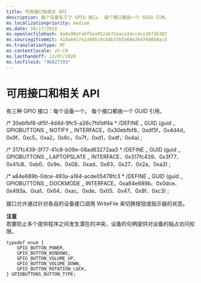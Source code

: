 ```yaml
---
title: 可用接口和相关 API
description: 每个设备有三个 GPIO 接口。 每个接口都由一个 GUID 引用。
ms.localizationpriority: medium
ms.date: 10/17/2018
ms.openlocfilehash: 9a0a98afabf5ea052ab72aaca14ccdce38736382
ms.sourcegitcommit: 418e6617e2a695c9cb4b37b5b60e264760858acd
ms.translationtype: MT
ms.contentlocale: zh-CN
ms.lasthandoff: 12/07/2020
ms.locfileid: "96827193"
---
```

# <a name="available-interfaces-and-related-apis"></a>可用接口和相关 API


有三种 GPIO 接口：每个设备一个。 每个接口都由一个 GUID 引用。

/\* 30ebfbf8-df5f-4d4d-9fc5-a26c7fd1df4a \* /DEFINE \_ GUID (guid \_ GPIOBUTTONS \_ NOTIFY \_ INTERFACE，0x30ebfbf8，0xdf5f，0x4d4d，0x9f，0xc5，0xa2，0x6c，0x7f，0xd1，0xdf，0x4a) ;

/\* 317fc439-3f77-41c8-b09e-08ad63272aa3 \* /DEFINE \_ GUID (guid \_ GPIOBUTTONS \_ LAPTOPSLATE \_ INTERFACE、0x317fc439、0x3f77、0x41c8、0xb0、0x9e、0x08、0xad、0x63、0x27、0x2a、0xa3) ;

/\* a84e689b-0dce-493a-a164-acde05478fc3 \* /DEFINE \_ GUID (guid \_ GPIOBUTTONS \_ DOCKMODE \_ INTERFACE、0xa84e689b、0x0dce、0x493a、0xa1、0x64、0xac、0xde、0x05、0x47、0x8f、0xc3) ;

接口允许通过针对各自的设备接口调用 WriteFile 来切换按钮或指示器的状态。

**注意**  
若要防止多个提供程序之间发生潜在的冲突，设备的句柄提供对设备的独占访问权限。

 

``` syntax
typedef enum {
    GPIO_BUTTON_POWER,
    GPIO_BUTTON_WINDOWS,
    GPIO_BUTTON_VOLUME_UP,
    GPIO_BUTTON_VOLUME_DOWN,
    GPIO_BUTTON_ROTATION_LOCK,
} GPIOBUTTONS_BUTTON_TYPE;
```

 

 




